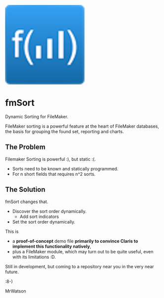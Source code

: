 ![fmSort](fmSort_Logo.png)
# fmSort
Dynamic Sorting for FileMaker.

FileMaker sorting is a powerful feature at the heart of FileMaker databases, the basis for grouping the found set, reporting and charts. 

## The Problem

Filemaker Sorting is powerful :), but static :(.

- Sorts need to be known and statically programmed.
- For n short fields that requires n^2 sorts. 

## The Solution

fmSort changes that. 

- Discover the sort order dynamically.
  - Add sort indicators
- Set the sort order dynamically.


This is

- a **proof-of-concept** demo file **primarily to convince Claris to implement this functionality natively**,
- plus a FileMaker module, which may turn out to be quite useful, even with its limitations :D.

Still in development, but coming to a repository near you in the very near future.

:8-)

MrWatson
